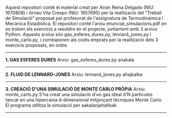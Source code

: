 Aquest repositori conté el material creat per Airan Reina Delgado (NIU: 1670808) i Arnau Vila Crespo (NIU: 1657695) per la realització del "Treball de Simulació" proposat pel profesorat de l'assignatura de Termodinàmica i Mecànica Estadística. El repositori conté l'arxiu enunciat_simulacions.pdf on es troben els exercicis a resoldre en el projecte, juntament amb 3 arxius Python. Aquests arxius són gas_esferes_dures.py, lennard_jones.py i monte_carlo.py, i corresponen als codis emprats per la realització dels 3 exercicis proposats, en ordre.

----------

**1. GAS ESFERES DURES**
Arxiu: gas_esferes_dures.py
anakala

----------

**2. FLUID DE LENNARD-JONES**
Arxiu: lennard_jones.py
ahajkalka

----------

**3. CREACIÓ D'UNA SIMULACIÓ DE MONTE CARLO PRÒPIA**
Arxiu: monte_carlo.py
S'ha creat una simulació d'un gas ideal d'N partícules tancat en una hipercaixa d-dimensional mitjançant tècniques Monte Carlo. El programa utilitza la simulació per aakalanjahahkak

----------